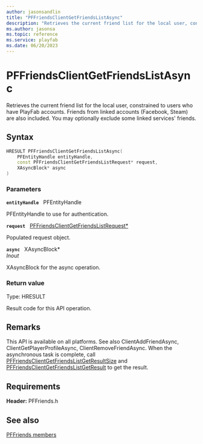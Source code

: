 ```yaml
---
author: jasonsandlin
title: "PFFriendsClientGetFriendsListAsync"
description: "Retrieves the current friend list for the local user, constrained to users who have PlayFab accounts. Friends from linked accounts (Facebook, Steam) are also included. You may optionally exclude some linked services' friends."
ms.author: jasonsa
ms.topic: reference
ms.service: playfab
ms.date: 06/20/2023
---
```


# PFFriendsClientGetFriendsListAsync  

Retrieves the current friend list for the local user, constrained to users who have PlayFab accounts. Friends from linked accounts (Facebook, Steam) are also included. You may optionally exclude some linked services' friends.  

## Syntax  
  
```cpp
HRESULT PFFriendsClientGetFriendsListAsync(  
    PFEntityHandle entityHandle,  
    const PFFriendsClientGetFriendsListRequest* request,  
    XAsyncBlock* async  
)  
```  
  
### Parameters  
  
**`entityHandle`** &nbsp; PFEntityHandle  
  
PFEntityHandle to use for authentication.  
  
**`request`** &nbsp; [PFFriendsClientGetFriendsListRequest*](../../pffriendstypes/structs/pffriendsclientgetfriendslistrequest.md)  
  
Populated request object.  
  
**`async`** &nbsp; XAsyncBlock*  
*_Inout_*  
  
XAsyncBlock for the async operation.  
  
  
### Return value
Type: HRESULT
  
Result code for this API operation.
  
## Remarks  
  
This API is available on all platforms. See also ClientAddFriendAsync, ClientGetPlayerProfileAsync, ClientRemoveFriendAsync. When the asynchronous task is complete, call [PFFriendsClientGetFriendsListGetResultSize](pffriendsclientgetfriendslistgetresultsize.md) and [PFFriendsClientGetFriendsListGetResult](pffriendsclientgetfriendslistgetresult.md) to get the result.
  
## Requirements  
  
**Header:** PFFriends.h
  
## See also  
[PFFriends members](../pffriends_members.md)  

  
  
